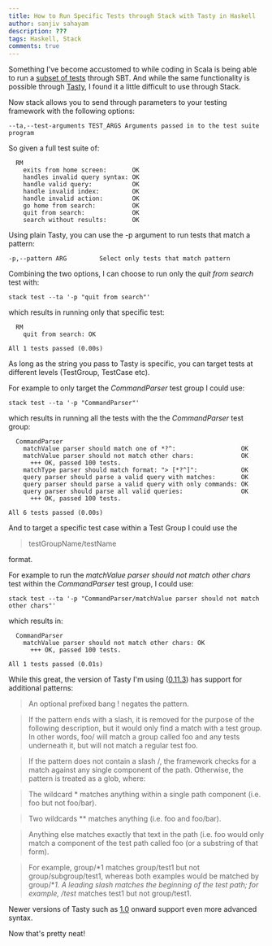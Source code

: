 ```yaml
---
title: How to Run Specific Tests through Stack with Tasty in Haskell
author: sanjiv sahayam
description: ???
tags: Haskell, Stack
comments: true
---
```


Something I've become accustomed to while coding in Scala is being able to run a [subset of tests](https://sanj.ink/posts/2015-08-02-run-a-test-method-of-a-test-class-from-sbt.html) through SBT. And while the same functionality is possible through [Tasty](https://hackage.haskell.org/package/tasty), I found it a little difficult to use through Stack.

Now stack allows you to send through parameters to your testing framework with the following options:

```{.terminal .scrollx}
--ta,--test-arguments TEST_ARGS Arguments passed in to the test suite program
```

So given a full test suite of:

```{.terminal .scrollx}
  RM
    exits from home screen:       OK
    handles invalid query syntax: OK
    handle valid query:           OK
    handle invalid index:         OK
    handle invalid action:        OK
    go home from search:          OK
    quit from search:             OK
    search without results:       OK
```

Using plain Tasty, you can use the -p argument to run tests that match a pattern:

```{.terminal .scrollx}
-p,--pattern ARG         Select only tests that match pattern
```

Combining the two options, I can choose to run only the *quit from search* test with:

```{.terminal .scrollx}
stack test --ta '-p "quit from search"'
```

which results in running only that specific test:

```{.terminal .scrollx}
  RM
    quit from search: OK

All 1 tests passed (0.00s)
```

As long as the string you pass to Tasty is specific, you can target tests at different levels (TestGroup, TestCase etc).

For example to only target the *CommandParser* test group I could use:

```{.terminal .scrollx}
stack test --ta '-p "CommandParser"'
```

which results in running all the tests with the the *CommandParser* test group:

```{.terminal .scrollx}
  CommandParser
    matchValue parser should match one of *?^:                  OK
    matchValue parser should not match other chars:             OK
      +++ OK, passed 100 tests.
    matchType parser should match format: "> [*?^]":            OK
    query parser should parse a valid query with matches:       OK
    query parser should parse a valid query with only commands: OK
    query parser should parse all valid queries:                OK
      +++ OK, passed 100 tests.

All 6 tests passed (0.00s)
```

And to target a specific test case within a Test Group I could use the

> testGroupName/testName

format.

For example to run the _matchValue parser should not match other chars_ test within the *CommandParser* test group, I could use:

```{.terminal .scrollx}
stack test --ta '-p "CommandParser/matchValue parser should not match other chars"'
```

which results in:

```{.terminal .scrollx}
  CommandParser
    matchValue parser should not match other chars: OK
      +++ OK, passed 100 tests.

All 1 tests passed (0.01s)
```

While this great, the version of Tasty I'm using ([0.11.3](https://hackage.haskell.org/package/tasty-0.11.0.3)) has support for additional patterns:

> An optional prefixed bang ! negates the pattern.

> If the pattern ends with a slash, it is removed for the purpose of the following description, but it would only find a match with a test group. In other words, foo/ will match a group called foo and any tests underneath it, but will not match a regular test foo.

> If the pattern does not contain a slash /, the framework checks for a match against any single component of the path.
> Otherwise, the pattern is treated as a glob, where:

> The wildcard * matches anything within a single path component (i.e. foo but not foo/bar).

> Two wildcards ** matches anything (i.e. foo and foo/bar).

> Anything else matches exactly that text in the path (i.e. foo would only match a component of the test path called foo (or a substring of that form).

> For example, group/*1 matches group/test1 but not group/subgroup/test1, whereas both examples would be matched by group/**1. A leading slash matches the beginning of the test path; for example, /test* matches test1 but not group/test1.

Newer versions of Tasty such as [1.0](https://hackage.haskell.org/package/tasty-1.0) onward support even more advanced syntax.

Now that's pretty neat!